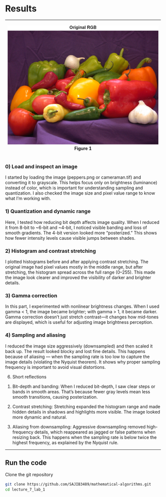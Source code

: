 # Results

| <p align="center"><img src="/lecture_7_lab_1/Lab_1_Figure_1.png"/><br/>Figure 1</p> |
| ---------------------------------------------------------------------------------- |




### 0) Load and inspect an image

I started by loading the image (peppers.png or cameraman.tif) and converting it to grayscale. This helps focus only on brightness (luminance) instead of color, which is important for understanding sampling and quantization. I also checked the image size and pixel value range to know what I’m working with.

### 1) Quantization and dynamic range

Here, I tested how reducing bit depth affects image quality. When I reduced it from 8-bit to ~6-bit and ~4-bit, I noticed visible banding and loss of smooth gradients. The 4-bit version looked more “posterized.” This shows how fewer intensity levels cause visible jumps between shades.

### 2) Histogram and contrast stretching

I plotted histograms before and after applying contrast stretching. The original image had pixel values mostly in the middle range, but after stretching, the histogram spread across the full range (0–255). This made the image look clearer and improved the visibility of darker and brighter details.

### 3) Gamma correction

In this part, I experimented with nonlinear brightness changes. When I used gamma < 1, the image became brighter; with gamma > 1, it became darker. Gamma correction doesn’t just stretch contrast—it changes how mid-tones are displayed, which is useful for adjusting image brightness perception.

### 4) Sampling and aliasing

I reduced the image size aggressively (downsampled) and then scaled it back up. The result looked blocky and lost fine details. This happens because of aliasing — when the sampling rate is too low to capture the image details (violating the Nyquist theorem). It shows why proper sampling frequency is important to avoid visual distortions.

6) Short reflections

1. Bit-depth and banding:
When I reduced bit-depth, I saw clear steps or bands in smooth areas. That’s because fewer gray levels mean less smooth transitions, causing posterization.

2. Contrast stretching:
Stretching expanded the histogram range and made hidden details in shadows and highlights more visible. The image looked more dynamic and natural.

3. Aliasing from downsampling:
Aggressive downsampling removed high-frequency details, which reappeared as jagged or false patterns when resizing back. This happens when the sampling rate is below twice the highest frequency, as explained by the Nyquist rule.
---


## Run the code

Clone the git repository

```bash
git clone https://github.com/SAJIB3489/mathematical-algorithms.git
cd lecture_7_lab_1
```